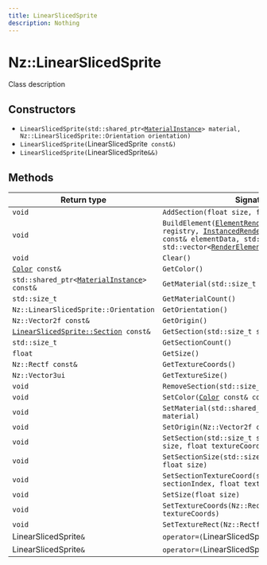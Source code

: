 ```yaml
---
title: LinearSlicedSprite
description: Nothing
---
```


# Nz::LinearSlicedSprite

Class description

## Constructors

- `LinearSlicedSprite(std::shared_ptr<`[`MaterialInstance`](documentation/generated/Graphics/MaterialInstance.md)`> material, Nz::LinearSlicedSprite::Orientation orientation)`
- `LinearSlicedSprite(`LinearSlicedSprite` const&)`
- `LinearSlicedSprite(`LinearSlicedSprite`&&)`

## Methods

| Return type | Signature |
| ----------- | --------- |
| `void` | `AddSection(float size, float textureCoord)` |
| `void` | `BuildElement(`[`ElementRendererRegistry`](documentation/generated/Graphics/ElementRendererRegistry.md)`& registry, `[`InstancedRenderable::ElementData`](documentation/generated/Graphics/InstancedRenderable.ElementData.md)` const& elementData, std::size_t passIndex, std::vector<`[`RenderElementOwner`](documentation/generated/Graphics/RenderElementOwner.md)`>& elements)` |
| `void` | `Clear()` |
| [`Color`](documentation/generated/Core/Color.md)` const&` | `GetColor()` |
| `std::shared_ptr<`[`MaterialInstance`](documentation/generated/Graphics/MaterialInstance.md)`> const&` | `GetMaterial(std::size_t i)` |
| `std::size_t` | `GetMaterialCount()` |
| `Nz::LinearSlicedSprite::Orientation` | `GetOrientation()` |
| `Nz::Vector2f const&` | `GetOrigin()` |
| [`LinearSlicedSprite::Section`](documentation/generated/Graphics/LinearSlicedSprite.Section.md)` const&` | `GetSection(std::size_t sectionIndex)` |
| `std::size_t` | `GetSectionCount()` |
| `float` | `GetSize()` |
| `Nz::Rectf const&` | `GetTextureCoords()` |
| `Nz::Vector3ui` | `GetTextureSize()` |
| `void` | `RemoveSection(std::size_t sectionIndex)` |
| `void` | `SetColor(`[`Color`](documentation/generated/Core/Color.md)` const& color)` |
| `void` | `SetMaterial(std::shared_ptr<`[`MaterialInstance`](documentation/generated/Graphics/MaterialInstance.md)`> material)` |
| `void` | `SetOrigin(Nz::Vector2f const& origin)` |
| `void` | `SetSection(std::size_t sectionIndex, float size, float textureCoord)` |
| `void` | `SetSectionSize(std::size_t sectionIndex, float size)` |
| `void` | `SetSectionTextureCoord(std::size_t sectionIndex, float textureCoord)` |
| `void` | `SetSize(float size)` |
| `void` | `SetTextureCoords(Nz::Rectf const& textureCoords)` |
| `void` | `SetTextureRect(Nz::Rectf const& textureRect)` |
| LinearSlicedSprite`&` | `operator=(`LinearSlicedSprite` const&)` |
| LinearSlicedSprite`&` | `operator=(`LinearSlicedSprite`&&)` |
